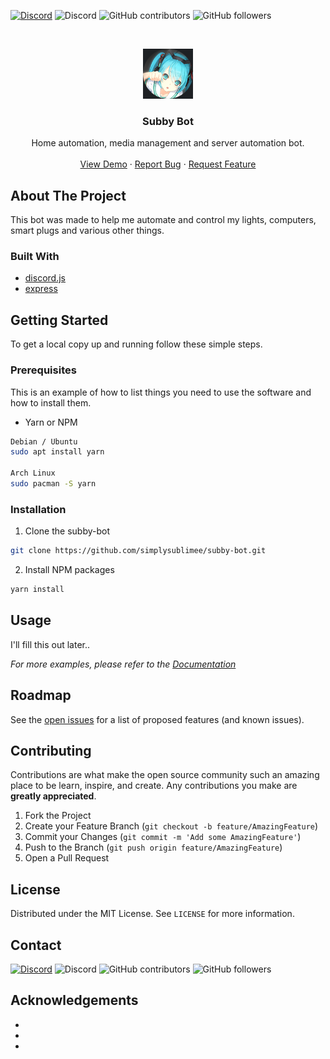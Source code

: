 [![Discord](https://img.shields.io/badge/Discord-Invite-7289DA.svg?style=for-the-badge&logo=appveyor)](https://discord.gg/xhnkTUH) ![Discord](https://img.shields.io/discord/302306803880820736?style=for-the-badge) ![GitHub contributors](https://img.shields.io/github/contributors/simplysublimee/subby-bot?style=for-the-badge) ![GitHub followers](https://img.shields.io/github/followers/simplysublimee?style=for-the-badge)

<!-- PROJECT LOGO -->
<br />
<p align="center">
  <a href="https://github.com/simplysublimee/subby-bot">
    <img src="data/images/logo.png" alt="Logo" width="80" height="80">
  </a>

  <h3 align="center">Subby Bot</h3>

  <p align="center">
    Home automation, media management and server automation bot.
    <br />
    <br />
    <a href="https://github.com/simplysublimee/subby-bot">View Demo</a>
    ·
    <a href="https://github.com/simplysublimee/subby-bot/issues">Report Bug</a>
    ·
    <a href="https://github.com/simplysublimee/subby-bot/issues">Request Feature</a>
  </p>
</p>

<!-- ABOUT THE PROJECT -->

## About The Project

This bot was made to help me automate and control my lights, computers, smart plugs and various other things.

### Built With

- [discord.js]()
- [express]()

<!-- GETTING STARTED -->

## Getting Started

To get a local copy up and running follow these simple steps.

### Prerequisites

This is an example of how to list things you need to use the software and how to
install them.

- Yarn or NPM

```sh
Debian / Ubuntu
sudo apt install yarn

Arch Linux
sudo pacman -S yarn
```

### Installation

1. Clone the subby-bot

```sh
git clone https://github.com/simplysublimee/subby-bot.git
```

2. Install NPM packages

```sh
yarn install
```

<!-- USAGE EXAMPLES -->

## Usage

I'll fill this out later..

_For more examples, please refer to the [Documentation](https://example.com)_

<!-- ROADMAP -->

## Roadmap

See the [open issues](https://github.com/simplysublimee/subby-bot/issues) for a
list of proposed features (and known issues).

<!-- CONTRIBUTING -->

## Contributing

Contributions are what make the open source community such an amazing place to
be learn, inspire, and create. Any contributions you make are **greatly
appreciated**.

1. Fork the Project
2. Create your Feature Branch (`git checkout -b feature/AmazingFeature`)
3. Commit your Changes (`git commit -m 'Add some AmazingFeature'`)
4. Push to the Branch (`git push origin feature/AmazingFeature`)
5. Open a Pull Request

<!-- LICENSE -->

## License

Distributed under the MIT License. See `LICENSE` for more information.

<!-- CONTACT -->

## Contact

[![Discord](https://img.shields.io/badge/Discord-Invite-7289DA.svg?style=for-the-badge&logo=appveyor)](https://discord.gg/xhnkTUH) ![Discord](https://img.shields.io/discord/302306803880820736?style=for-the-badge) ![GitHub contributors](https://img.shields.io/github/contributors/simplysublimee/subbyBot?style=for-the-badge) ![GitHub followers](https://img.shields.io/github/followers/simplysublimee?style=for-the-badge)

<!-- ACKNOWLEDGEMENTS -->

## Acknowledgements

- []()
- []()
- []()

<!-- MARKDOWN LINKS & IMAGES -->
